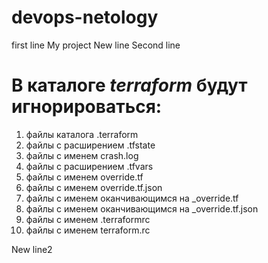 # devops-netology
first line
My project
New line
Second line

# В каталоге *terraform* будут игнорироваться:
1. файлы каталога .terraform
1. файлы с расширением .tfstate
1. файлы с именем crash.log
1. файлы с расширением .tfvars
1. файлы с именем override.tf
1. файлы с именем override.tf.json
1. файлы с именем оканчивающимся на _override.tf
1. файлы с именем оканчивающимся на _override.tf.json
1. файлы с именем .terraformrc
1. файлы с именем terraform.rc

New line2